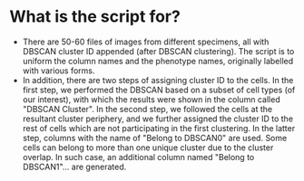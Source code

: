 # What is the script for?
- There are 50-60 files of images from different specimens, all with DBSCAN cluster ID appended (after DBSCAN clustering). The script is to uniform the column names and the phenotype names, originally labelled with various forms.
- In addition, there are two steps of assigning cluster ID to the cells. In the first step, we performed the DBSCAN based on a subset of cell types (of our interest), with which the results were shown in the column called "DBSCAN Cluster". In the second step, we followed the cells at the resultant cluster periphery, and we further assigned the cluster ID to the rest of cells which are not participating in the first clustering. In the latter step, columns with the name of "Belong to DBSCAN0" are used. Some cells can belong to more than one unique cluster due to the cluster overlap. In such case, an additional column named "Belong to DBSCAN1"... are generated. 


